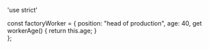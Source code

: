 'use strict'

const factoryWorker = {
  position: "head of production",
  age: 40,
  get workerAge() {
    return this.age;
  }  
};
  
  
  





